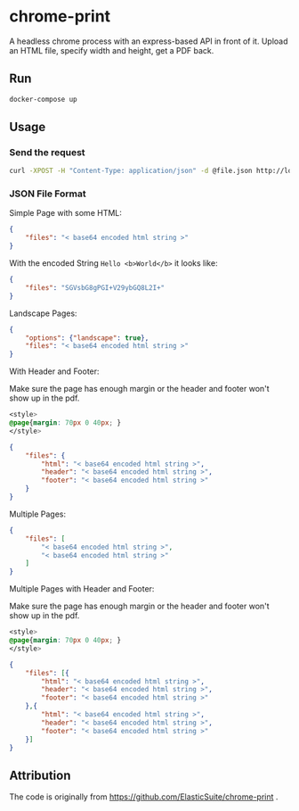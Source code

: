 # chrome-print

A headless chrome process with an express-based API in front of it. Upload an
HTML file, specify width and height, get a PDF back.

## Run

```bash
docker-compose up
```

## Usage

### Send the request
```bash
curl -XPOST -H "Content-Type: application/json" -d @file.json http://localhost:8888 --output result.pdf
```

### JSON File Format

Simple Page with some HTML:

```json
{
	"files": "< base64 encoded html string >"
}
```

With the encoded String ``Hello <b>World</b>`` it looks like:

```json
{
	"files": "SGVsbG8gPGI+V29ybGQ8L2I+"
}

```

Landscape Pages:

```json
{
	"options": {"landscape": true},
	"files": "< base64 encoded html string >"
}
```

With Header and Footer:

Make sure the page has enough margin or the header and footer won't show up in the pdf.
```css
<style>
@page{margin: 70px 0 40px; }
</style>
```

```json
{
	"files": {
		"html": "< base64 encoded html string >",
		"header": "< base64 encoded html string >",
		"footer": "< base64 encoded html string >"
	}
}
```

Multiple Pages:

```json
{
	"files": [
		"< base64 encoded html string >",
		"< base64 encoded html string >"
	]
}
```

Multiple Pages with Header and Footer:

Make sure the page has enough margin or the header and footer won't show up in the pdf.
```css
<style>
@page{margin: 70px 0 40px; }
</style>
```

```json
{
	"files": [{
		"html": "< base64 encoded html string >",
		"header": "< base64 encoded html string >",
		"footer": "< base64 encoded html string >"
	},{
		"html": "< base64 encoded html string >",
		"header": "< base64 encoded html string >",
		"footer": "< base64 encoded html string >"
	}]
}
```

## Attribution

The code is originally from https://github.com/ElasticSuite/chrome-print . 
